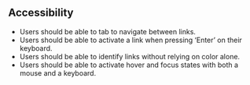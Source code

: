
## Accessibility

* Users should be able to tab to navigate between links.
* Users should be able to activate a link when pressing ‘Enter’ on their keyboard.
* Users should be able to identify links without relying on color alone.
* Users should be able to activate hover and focus states with both a mouse and a keyboard.

